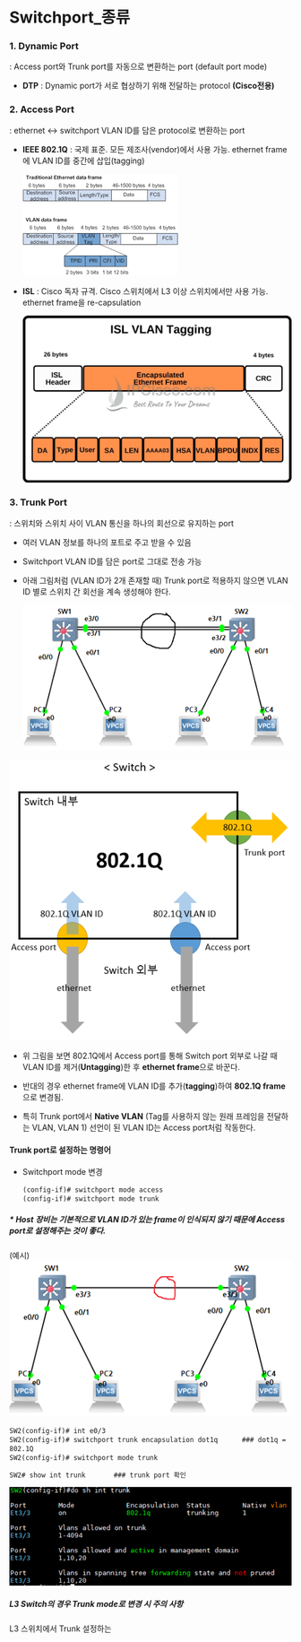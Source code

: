 Switchport_종류
===

### 1. Dynamic Port

: Access port와 Trunk port를 자동으로 변환하는 port (default port mode)

- **DTP** : Dynamic port가 서로 협상하기 위해 전달하는 protocol **(Cisco전용)**


### 2. Access Port   
: ethernet <-> switchport VLAN ID를 담은 protocol로 변환하는 port

- **IEEE 802.1Q** : 국제 표준. 모든 제조사(vendor)에서 사용 가능. ethernet frame에 VLAN ID를 중간에 삽입(tagging)

  ![](images/2023-07-26-20-19-52.png)

- **ISL** : Cisco 독자 규격. Cisco 스위치에서 L3 이상 스위치에서만 사용 가능. ethernet frame을 re-capsulation

  ![](images/2023-07-26-20-20-32.png)


### 3. Trunk Port   
: 스위치와 스위치 사이 VLAN 통신을 하나의 회선으로 유지하는 port

- 여러 VLAN 정보를 하나의 포트로 주고 받을 수 있음
- Switchport VLAN ID를 담은 port로 그대로 전송 가능

- 아래 그림처럼 (VLAN ID가 2개 존재할 때) Trunk port로 적용하지 않으면 VLAN ID 별로 스위치 간 회선을 계속 생성해야 한다.
  
  ![](images/2023-07-26-20-22-53.png)


![](images/2023-07-26-20-23-39.png)

- 위 그림을 보면 802.1Q에서 Access port를 통해 Switch port 외부로 나갈 때 VLAN ID를 제거(**Untagging**)한 후 **ethernet frame**으로 바꾼다.

- 반대의 경우 ethernet frame에 VLAN ID를 추가(**tagging**)하여 **802.1Q frame**으로 변경됨.
- 특히 Trunk port에서 **Native VLAN** (Tag를 사용하지 않는 원래 프레임을 전달하는 VLAN, VLAN 1) 선언이 된 VLAN ID는 Access port처럼 작동한다.


#### Trunk port로 설정하는 명령어   

- Switchport mode 변경
  ```
  (config-if)# switchport mode access
  (config-if)# switchport mode trunk
  ```

##### * Host 장비는 기본적으로 VLAN ID가 있는 frame이 인식되지 않기 때문에 Access port로 설정해주는 것이 좋다.

(예시)   
![](images/2023-07-26-20-26-27.png)   

```
SW2(config-if)# int e0/3
SW2(config-if)# switchport trunk encapsulation dot1q      ### dot1q = 802.1Q
SW2(config-if)# switchport mode trunk
```

```
SW2# show int trunk       ### trunk port 확인 
```   
![](images/2023-07-26-20-34-55.png)


##### L3 Switch의 경우 Trunk mode로 변경 시 주의 사항

L3 스위치에서 Trunk 설정하는 